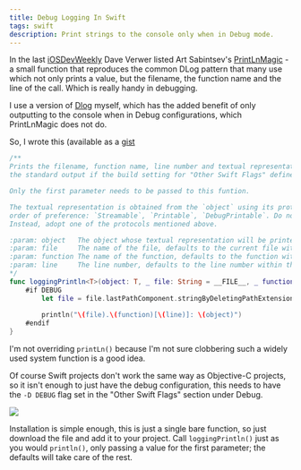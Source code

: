 ```yaml
---
title: Debug Logging In Swift
tags: swift
description: Print strings to the console only when in Debug mode.
---
```


In the last [iOSDevWeekly](https://iosdevweekly.com/issues/183) Dave Verwer
listed Art Sabintsev's
[PrintLnMagic](https://github.com/ArtSabintsev/PrintlnMagic) - a small function
that reproduces the common DLog pattern that many use which not only prints a
value, but the filename, the function name and the line of the call. Which is
really handy in debugging.

I use a version of [Dlog](https://gist.github.com/Abizern/325926) myself, which
has the added benefit of only outputting to the console when in Debug
configurations, which PrintLnMagic does not do.

So, I wrote this (available as a
[gist](https://gist.github.com/Abizern/a81f31a75e1ad98ff80d#file-loggingprintln-swift)

```swift
/**
Prints the filename, function name, line number and textual representation of `object` and a newline character into 
the standard output if the build setting for "Other Swift Flags" defines `-D DEBUG`.

Only the first parameter needs to be passed to this funtion.

The textual representation is obtained from the `object` using its protocol conformances, in the following 
order of preference: `Streamable`, `Printable`, `DebugPrintable`. Do not overload this function for your type.  
Instead, adopt one of the protocols mentioned above.

:param: object   The object whose textual representation will be printed.
:param: file     The name of the file, defaults to the current file without the ".swift" extension.
:param: function The name of the function, defaults to the function within which the call is made.
:param: line     The line number, defaults to the line number within the file that the call is made.
*/
func loggingPrintln<T>(object: T, _ file: String = __FILE__, _ function: String = __FUNCTION__, _ line: Int = __LINE__) {
    #if DEBUG
        let file = file.lastPathComponent.stringByDeletingPathExtension
    
        println("\(file).\(function)[\(line)]: \(object)")
    #endif
}

```

I'm not overriding `printLn()` because I'm not sure clobbering such a widely
used system function is a good idea.

Of course Swift projects don't work the same way as Objective-C projects, so it
isn't enough to just have the debug configuration, this needs to have the `-D
DEBUG` flag set in the "Other Swift Flags" section under Debug.

![](http://images.abizern.org.s3.amazonaws.com/2015/01/Debug%20flag%20in%20swift.png)

Installation is simple enough, this is just a single bare function, so just
download the file and add it to your project. Call `loggingPrintln()`
just as you would `println()`, only passing a value for the first parameter; the
defaults will take care of the rest.





